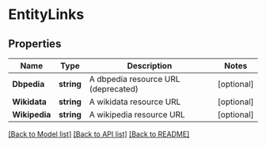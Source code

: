 # EntityLinks

## Properties

Name | Type | Description | Notes
------------ | ------------- | ------------- | -------------
**Dbpedia** | **string** | A dbpedia resource URL (deprecated) | [optional] 
**Wikidata** | **string** | A wikidata resource URL | [optional] 
**Wikipedia** | **string** | A wikipedia resource URL | [optional] 

[[Back to Model list]](../README.md#documentation-for-models) [[Back to API list]](../README.md#documentation-for-api-endpoints) [[Back to README]](../README.md)


